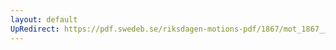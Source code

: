 ```yaml
---
layout: default
UpRedirect: https://pdf.swedeb.se/riksdagen-motions-pdf/1867/mot_1867__ak__00006/mot_1867__ak__00006_004.pdf
---
```

